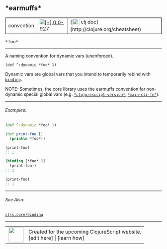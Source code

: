 ## \*earmuffs\*



 <table border="1">
<tr>
<td>convention</td>
<td><a href="https://github.com/cljsinfo/cljs-api-docs/tree/0.0-927"><img valign="middle" alt="[+] 0.0-927" title="Added in 0.0-927" src="https://img.shields.io/badge/+-0.0--927-lightgrey.svg"></a> </td>
<td>
[<img height="24px" valign="middle" src="http://i.imgur.com/1GjPKvB.png"> clj doc](http://clojure.org/cheatsheet)
</td>
</tr>
</table>

<samp>\*foo\*</samp><br>

---


A naming convention for dynamic vars (unenforced).

`(def ^:dynamic *foo* 1)`

Dynamic vars are global vars that you intend to temporarily rebind with
[`binding`][doc:cljs.core/binding].

NOTE: Sometimes, the core library uses the earmuffs convention for non-dynamic
special global vars (e.g. [`*clojurescript-version*`][doc:cljs.core/*clojurescript-version*],
[`*main-cli-fn*`][doc:cljs.core/*main-cli-fn*]).

[doc:cljs.core/binding]:../cljs.core/binding.md
[doc:cljs.core/*clojurescript-version*]:../cljs.core/STARclojurescript-versionSTAR.md
[doc:cljs.core/*main-cli-fn*]:../cljs.core/STARmain-cli-fnSTAR.md

---

###### Examples:

```clj
(def ^:dynamic *foo* 1)

(def print-foo []
  (println *foo*))

(print-foo)
;; 1

(binding [*foo* 2]
  (print-foo))
;; 2

(print-foo)
;; 1
```



---

###### See Also:

[`cljs.core/binding`](../cljs.core/binding.md)<br>

---








 <table>
<tr><td>
<img valign="middle" align="right" width="48px" src="http://i.imgur.com/Hi20huC.png">
</td><td>
Created for the upcoming ClojureScript website.<br>
[edit here] | [learn how]
</td></tr></table>

[edit here]:https://github.com/cljsinfo/cljs-api-docs/blob/master/cljsdoc/syntax/earmuffs.cljsdoc
[learn how]:https://github.com/cljsinfo/cljs-api-docs/wiki/cljsdoc-files

<!--

This information was too distracting to show to readers, but I'll leave it
commented here since it is helpful to:

- pretty-print the data used to generate this document
- and show how to retrieve that data



The API data for this symbol:

```clj
{:description "A naming convention for dynamic vars (unenforced).\n\n`(def ^:dynamic *foo* 1)`\n\nDynamic vars are global vars that you intend to temporarily rebind with\n[doc:cljs.core/binding].\n\nNOTE: Sometimes, the core library uses the earmuffs convention for non-dynamic\nspecial global vars (e.g. [doc:cljs.core/*clojurescript-version*],\n[doc:cljs.core/*main-cli-fn*]).",
 :ns "syntax",
 :name "earmuffs",
 :history [["+" "0.0-927"]],
 :type "convention",
 :related ["cljs.core/binding"],
 :full-name-encode "syntax/earmuffs",
 :usage ["*foo*"],
 :examples [{:id "91cf10",
             :content "```clj\n(def ^:dynamic *foo* 1)\n\n(def print-foo []\n  (println *foo*))\n\n(print-foo)\n;; 1\n\n(binding [*foo* 2]\n  (print-foo))\n;; 2\n\n(print-foo)\n;; 1\n```"}],
 :full-name "syntax/earmuffs",
 :display "*earmuffs*",
 :clj-doc "http://clojure.org/cheatsheet"}

```

Retrieve the API data for this symbol:

```clj
;; from Clojure REPL
(require '[clojure.edn :as edn])
(-> (slurp "https://raw.githubusercontent.com/cljsinfo/cljs-api-docs/catalog/cljs-api.edn")
    (edn/read-string)
    (get-in [:symbols "syntax/earmuffs"]))
```

-->
